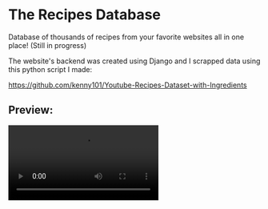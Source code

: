 # The Recipes Database
Database of thousands of recipes from your favorite websites all in one place! (Still in progress)

The website's backend was created using Django and I scrapped data using this python script I made: 

https://github.com/kenny101/Youtube-Recipes-Dataset-with-Ingredients

## Preview:

![imgur preview of my website](https://i.imgur.com/UMWNmGe.mp4)

